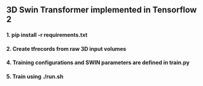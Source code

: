 ## 3D Swin Transformer implemented in Tensorflow 2 

#### 1. pip install -r requirements.txt
#### 2. Create tfrecords from raw 3D input volumes
#### 4. Training configurations and SWIN parameters are defined in train.py
#### 5. Train using ./run.sh




